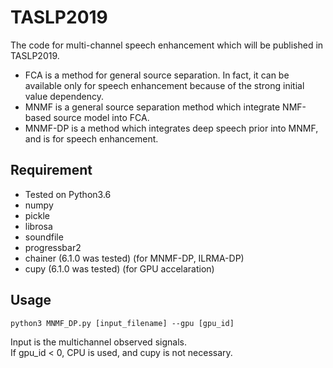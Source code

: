# TASLP2019
The code for multi-channel speech enhancement which will be published in TASLP2019.
  - FCA is a method for general source separation. In fact, it can be available only for speech enhancement because of the strong initial value dependency.
  - MNMF is a general source separation method which integrate NMF-based source model into FCA.
  - MNMF-DP is a method which integrates deep speech prior into MNMF, and is for speech enhancement.

## Requirement
* Tested on Python3.6
* numpy
* pickle
* librosa
* soundfile
* progressbar2
* chainer (6.1.0 was tested) (for MNMF-DP, ILRMA-DP)
* cupy (6.1.0 was tested) (for GPU accelaration)

## Usage
```
python3 MNMF_DP.py [input_filename] --gpu [gpu_id]
```
Input is the multichannel observed signals.  
If gpu_id < 0, CPU is used, and cupy is not necessary.


<!-- ## Citation
If you use my code in a research project, please cite the following paper:

Kouhei Sekiguchi, Aditya Arie Nugraha, Yoshiaki Bando, Kazuyoshi Yoshii:  
[Fast Multichannel Source Separation Based on Jointly Diagonalizable Spatial Covariance Matrices](https://arxiv.org/abs/1903.03237),  
arXiv preprint arXiv:1903.03237, 2019 -->
